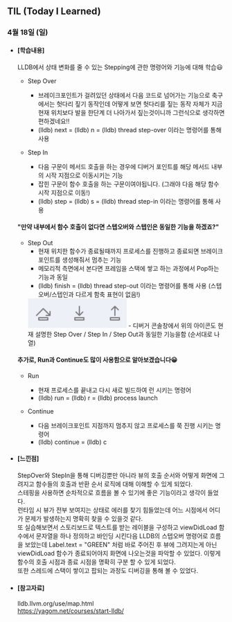 ## TIL (Today I Learned)

### 4월 18일 (일)

- #### [학습내용]
  
  LLDB에서 상태 변화를 줄 수 있는 Stepping에 관한 명령어와 기능에 대해 학습😃
  
  - Step Over
    - 브레이크포인트가 걸려있던 상태에서 다음 코드로 넘어가는 기능으로 축구에서는 헛다리 짚기 동작인데 어떻게 보면 헛다리를 짚는 동작 자체가 지금 현재 위치보다 발을 한단계 더 나아가서 짚는것이니까 그런식으로 생각하면 편하겠네요!!
    - (lldb) next = (lldb) n = (lldb) thread step-over 이라는 명령어를 통해 사용

  - Step In
    - 다음 구문이 메서드 호출을 하는 경우에 디버거 포인트를 해당 메서드 내부의 시작 지점으로 이동시키는 기능
    - 잡힌 구문이 함수 호출을 하는 구문이여야됩니다. (그래야 다음 해당 함수 시작 지점으로 이동!)
    - (lldb) step = (lldb) s = (lldb) thread step-in 이라는 명령어를 통해 사용   

  #### **"만약 내부에서 함수 호출이 없다면 스텝오버와 스텝인은 동일한 기능을 하겠죠?"**   

  - Step Out
    - 현재 위치한 함수가 종료될때까지 프로세스를 진행하고 종료되면 브레이크포인트를 생성해줘서 멈추는 기능
    - 메모리적 측면에서 본다면 프레임을 스택에 쌓고 하는 과정에서 Pop하는 기능과 동일
    - (lldb) finish = (lldb) thread step-out 이라는 명령어를 통해 사용 (스텝오버/스텝인과 다르게 함축 표현이 없음!)   
    <img src = "https://github.com/GREENOVER/Today-I-Learned/blob/master/Image/lldb_7.png" width="50%" height="50%">   
    - 디버거 콘솔창에서 위의 아이콘도 현재 설명한 Step Over / Step In / Step Out과 동일한 기능을함 (순서대로 나열)
    
  
  #### **추가로, Run과 Continue도 많이 사용함으로 알아보겠습니다😀**   
  
  - Run
    - 현재 프로세스를 끝내고 다시 새로 빌드하여 런 시키는 명령어
    - (lldb) run = (lldb) r = (lldb) process launch
  
  - Continue
    - 다음 브레이크포인트 지점까지 멈추지 않고 프로세스를 쭉 진행 시키는 명령어
    - (lldb) continue = (lldb) c   
    
  
- #### [느낀점]
  StepOver와 StepIn을 통해 디버깅뿐만 아니라 뷰의 호출 순서와 어떻게 화면에 그려지고 함수들의 호출과 반환 순서 로직에 대해 이해할 수 있게 되었다.   
  스테핑을 사용하면 순차적으로 흐름을 볼 수 있기에 좋은 기능이라고 생각이 들었다.   
  런타임 시 뷰가 전부 보여지는 상태로 에러를 찾기 힘들었는데 어느 시점에서 어디가 문제가 발생하는지 명확히 찾을 수 있을것 같다.   
  또 실습해보면서 스토리보드로 텍스트를 받는 레이블을 구성하고 viewDidLoad 함수에서 문자열을 하나 정의하고 바인딩 시킨다음 LLDB의 스텝오버 명령어로 흐름을 보았는데 Label.text = "GREEN" 처럼 바로 주어진 후 뷰에 그려지는게 아닌 viewDidLoad 함수가 종료되어야지 화면에 나오는것을 파악할 수 있었다. 이렇게 함수의 호출 시점과 종료 시점을 명확히 구분 할 수 있게 되었다.   
  또한 스레드에 스택이 쌓이고 팝되는 과정도 디버깅을 통해 볼 수 있었다.   
  
    
  
- #### [참고자료]
  lldb.llvm.org/use/map.html   
  https://yagom.net/courses/start-lldb/
